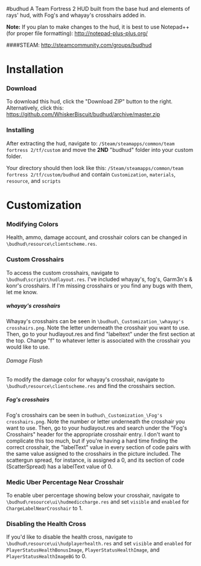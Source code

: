 #budhud
A Team Fortress 2 HUD built from the base hud and elements of rays' hud, with Fog's and whayay's crosshairs added in.

**Note:** If you plan to make changes to the hud, it is best to use Notepad++ (for proper file formatting):
http://notepad-plus-plus.org/

####STEAM: http://steamcommunity.com/groups/budhud

Installation
============
### Download
To download this hud, click the "Download ZIP" button to the right. Alternatively, click this:
https://github.com/WhiskerBiscuit/budhud/archive/master.zip

### Installing
After extracting the hud, navigate to: `/Steam/steamapps/common/team fortress 2/tf/custom` and move the **2ND** "budhud" folder into your custom folder.

Your directory should then look like this: `/Steam/steamapps/common/team fortress 2/tf/custom/budhud` and contain `Customization`, `materials`, `resource`, and `scripts`

Customization
=============
### Modifying Colors
Health, ammo, damage account, and crosshair colors can be changed in `\budhud\resource\clientscheme.res`.

### Custom Crosshairs
To access the custom crosshairs, navigate to `\budhud\scripts\hudlayout.res`. I've included whayay's, fog's, Garm3n's & konr's crosshairs. If I'm missing crosshairs or you find any bugs with them, let me know.

##### whayay's crosshairs
Whayay's crosshairs can be seen in `\budhud\_Customization_\whayay's crosshairs.png`. Note the letter underneath the crosshair you want to use. Then, go to your hudlayout.res and find "labeltext" under the first section at the top. Change "f" to whatever letter is associated with the crosshair you would like to use.

###### Damage Flash
To modify the damage color for whayay's crosshair, navigate to `\budhud\resource\clientscheme.res` and find the crosshairs section.

##### Fog's crosshairs
Fog's crosshairs can be seen in `budhud\_Customization_\Fog's crosshairs.png`. Note the number or letter underneath the crosshair you want to use. Then, go to your hudlayout.res and search under the "Fog's Crosshairs" header for the appropriate crosshair entry. I don't want to complicate this too much, but if you're having a hard time finding the correct crosshair, the "labelText" value in every section of code pairs with the same value assigned to the crosshairs in the picture included. The scattergun spread, for instance, is assigned a 0, and its section of code (ScatterSpread) has a labelText value of 0.

### Medic Uber Percentage Near Crosshair
To enable uber percentage showing below your crosshair, navigate to `\budhud\resource\ui\hudmediccharge.res` and set `visible` and `enabled` for `ChargeLabelNearCrosshair` to 1.

### Disabling the Health Cross
If you'd like to disable the health cross, navigate to `\budhud\resource\ui\hudplayerhealth.res` and set `visible` and `enabled` for `PlayerStatusHealthBonusImage`, `PlayerStatusHealthImage`, and `PlayerStatusHealthImageBG` to 0.
